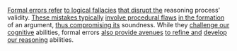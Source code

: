
[Formal errors refer](2/2/2/3/1/1/.Formal%20Errors) [to logical fallacies](2/2/2/3/.Logical%20Fallacies) [that disrupt the](3/1/2/2/1/3/3/.Mechanical%20interference) reasoning process' validity. [These mistakes typically](2/2/2/3/2/.Informal%20Errors) [involve procedural flaws](2/1/3/2/2/3/.Procedural) [in the formation](1/1/3/3/1/2/3/.Formation) of an argument, [thus compromising its](1/1/3/2/1/1/3/1/.Unchangeability) soundness. While they [challenge our cognitive](2/1/3/3/1/3/.Cognitive) abilities, formal errors [also provide avenues](2/3/3/2/1/3/.Development%20Economics) [to refine and](2/2/3/2/2/2/.Understanding%20and%20Explanation) [develop our reasoning](2/2/3/2/2/2/.Understanding%20and%20Explanation) abilities.

